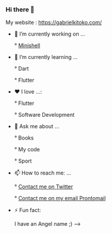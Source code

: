 ### Hi there 👋


My website : https://gabrielkitoko.com/

- 🔭 I’m currently working on ...


  ° [Minishell](https://github.com/Minishellou/minishell)
- 🌱 I’m currently learning ...

  ° Dart
  
  ° Flutter
- ❤️ I love ...:

   ° Flutter
   
   ° Software Development
- 💬 Ask me about ...

  ° Books
  
  ° My code
  
  ° Sport 
- 📫 How to reach me: ...

  ° [Contact me on Twitter](https://mobile.twitter.com/kellerM42)
  
  ° [Contact me on my email Prontomail](gabrielkeller19@protonmail.com)
  
- ⚡ Fun fact: 

  I have an Angel name ;)
-->
